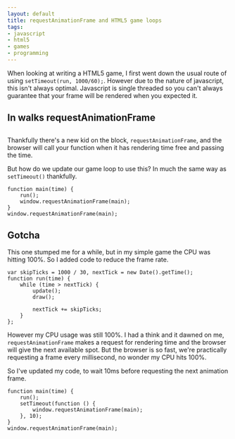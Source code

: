 ```yaml
--- 
layout: default
title: requestAnimationFrame and HTML5 game loops
tags: 
- javascript
- html5
- games
- programming
---
```

When looking at writing a HTML5 game, I first went down the usual route of
using `setTimeout(run, 1000/60);`. However due to the nature of javascript,
this isn't always optimal. Javascript is single threaded so you can't always
guarantee that your frame will be rendered when you expected it.

## In walks requestAnimationFrame

##

Thankfully there's a new kid on the block, `requestAnimationFrame`, and the
browser will call your function when it has rendering time free and passing
the time.

But how do we update our game loop to use this? In much the same way as
`setTimeout()` thankfully.

    
    
    function main(time) {
        run();
        window.requestAnimationFrame(main);
    }
    window.requestAnimationFrame(main);
    

## Gotcha

This one stumped me for a while, but in my simple game the CPU was hitting
100%. So I added code to reduce the frame rate.

    
    
    var skipTicks = 1000 / 30, nextTick = new Date().getTime();
    function run(time) {
        while (time > nextTick) {
            update();
            draw();
    
            nextTick += skipTicks;
        }
    };
    

However my CPU usage was still 100%. I had a think and it dawned on me,
`requestAnimationFrame` makes a request for rendering time and the browser
will give the next available spot. But the browser is so fast, we're
practically requesting a frame every millisecond, no wonder my CPU hits 100%.

So I've updated my code, to wait 10ms before requesting the next animation
frame.

    
    
    function main(time) {
        run();
        setTimeout(function () {
            window.requestAnimationFrame(main);
        }, 10);
    }
    window.requestAnimationFrame(main);
    

